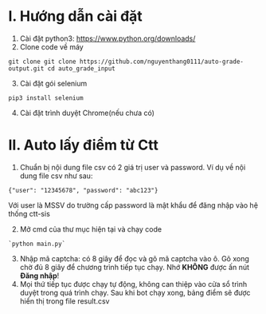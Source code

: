 # I. Hướng dẫn cài đặt
1. Cài đặt python3: https://www.python.org/downloads/
2. Clone code về máy
```
git clone git clone https://github.com/nguyenthang0111/auto-grade-output.git cd auto_grade_input
```

3. Cài đặt gói selenium
```
pip3 install selenium
```
4. Cài đặt trình duyệt Chrome(nếu chưa có)

# II. Auto lấy điểm từ Ctt
1. Chuẩn bị nội dung file csv có 2 giá trị user và password.
Ví dụ về nội dung file csv như sau:
```
{"user": "12345678", "password": "abc123"}
```
Với user là MSSV do trường cấp
    password là mật khẩu để đăng nhập vào hệ thống ctt-sis

2. Mở cmd của thư mục hiện tại và chạy code
```
`python main.py`
```

3. Nhập mã captcha: có 8 giây để đọc và gõ mã captcha vào ô. Gõ xong chờ đủ 8 giây để chương trình tiếp tục chạy. Nhớ **KHÔNG** được ấn nút **Đăng nhập**! 
4. Mọi thứ tiếp tục được chạy tự động, không can thiệp vào cửa sổ trình duyệt trong quá trình chạy. Sau khi bot chạy xong, bảng điểm sẽ được hiển thị trong file result.csv
